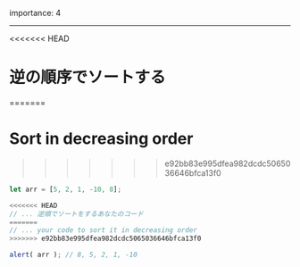 importance: 4

---

<<<<<<< HEAD
# 逆の順序でソートする
=======
# Sort in decreasing order
>>>>>>> e92bb83e995dfea982dcdc5065036646bfca13f0

```js
let arr = [5, 2, 1, -10, 8];

<<<<<<< HEAD
// ... 逆順でソートをするあなたのコード
=======
// ... your code to sort it in decreasing order
>>>>>>> e92bb83e995dfea982dcdc5065036646bfca13f0

alert( arr ); // 8, 5, 2, 1, -10
```
